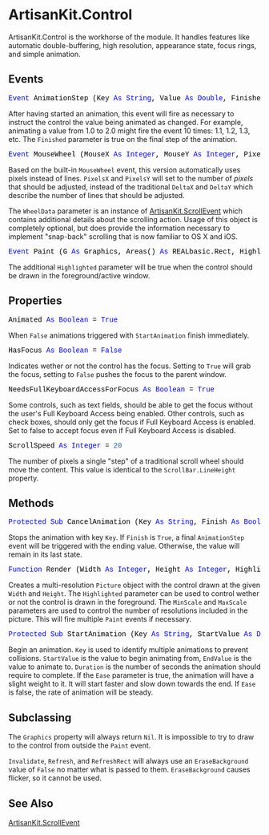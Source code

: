 # ArtisanKit.Control

ArtisanKit.Control is the workhorse of the module. It handles features like automatic double-buffering, high resolution, appearance state, focus rings, and simple animation.

## Events

<pre id="event.animationstep"><span style="font-family: 'source-code-pro', 'menlo', 'courier', monospace; color: #000000;"><span style="color: #0000FF;">Event</span> AnimationStep (Key <span style="color: #0000FF;">As</span> <span style="color: #0000FF;">String</span>, Value <span style="color: #0000FF;">As</span> <span style="color: #0000FF;">Double</span>, Finished <span style="color: #0000FF;">As</span> <span style="color: #0000FF;">Boolean</span>)</span></pre>
After having started an animation, this event will fire as necessary to instruct the control the value being animated as changed. For example, animating a value from 1.0 to 2.0 might fire the event 10 times: 1.1, 1.2, 1.3, etc. The `Finished` parameter is true on the final step of the animation.

<pre id="event.mousewheel"><span style="font-family: 'source-code-pro', 'menlo', 'courier', monospace; color: #000000;"><span style="color: #0000FF;">Event</span> MouseWheel (MouseX <span style="color: #0000FF;">As</span> <span style="color: #0000FF;">Integer</span>, MouseY <span style="color: #0000FF;">As</span> <span style="color: #0000FF;">Integer</span>, PixelsX <span style="color: #0000FF;">As</span> <span style="color: #0000FF;">Integer</span>, PixelsY <span style="color: #0000FF;">As</span> <span style="color: #0000FF;">Integer</span>, WheelData <span style="color: #0000FF;">As</span> ArtisanKit.ScrollEvent) <span style="color: #0000FF;">As</span> <span style="color: #0000FF;">Boolean</span></span></pre>
Based on the built-in `MouseWheel` event, this version automatically uses pixels instead of lines. `PixelsX` and `PixelsY` will set to the number of _pixels_ that should be adjusted, instead of the traditional `DeltaX` and `DeltaY` which describe the number of lines that should be adjusted.

The `WheelData` parameter is an instance of [ArtisanKit.ScrollEvent](ArtisanKit.ScrollEvent.md) which contains additional details about the scrolling action. Usage of this object is completely optional, but does provide the information necessary to implement "snap-back" scrolling that is now familiar to OS X and iOS.

<pre id="event.paint"><span style="font-family: 'source-code-pro', 'menlo', 'courier', monospace; color: #000000;"><span style="color: #0000FF;">Event</span> Paint (G <span style="color: #0000FF;">As</span> Graphics, Areas() <span style="color: #0000FF;">As</span> REALbasic.Rect, Highlighted <span style="color: #0000FF;">As</span> <span style="color: #0000FF;">Boolean</span>)</span></pre>
The additional `Highlighted` parameter will be true when the control should be drawn in the foreground/active window.

## Properties

<pre id="property.animated"><span style="font-family: 'source-code-pro', 'menlo', 'courier', monospace; color: #000000;">Animated <span style="color: #0000FF;">As</span> <span style="color: #0000FF;">Boolean</span> = <span style="color: #0000FF;">True</span></span></pre>
When `False` animations triggered with `StartAnimation` finish immediately.

<pre id="property.hasfocus"><span style="font-family: 'source-code-pro', 'menlo', 'courier', monospace; color: #000000;">HasFocus <span style="color: #0000FF;">As</span> <span style="color: #0000FF;">Boolean</span> = <span style="color: #0000FF;">False</span></span></pre>
Indicates wether or not the control has the focus. Setting to `True` will grab the focus, setting to `False` pushes the focus to the parent window.

<pre id="property.needsfullkeyboardaccessforfocus"><span style="font-family: 'source-code-pro', 'menlo', 'courier', monospace; color: #000000;">NeedsFullKeyboardAccessForFocus <span style="color: #0000FF;">As</span> <span style="color: #0000FF;">Boolean</span> = <span style="color: #0000FF;">True</span></span></pre>
Some controls, such as text fields, should be able to get the focus without the user's Full Keyboard Access being enabled. Other controls, such as check boxes, should only get the focus if Full Keyboard Access is enabled. Set to false to accept focus even if Full Keyboard Access is disabled.

<pre id="property.scrollspeed"><span style="font-family: 'source-code-pro', 'menlo', 'courier', monospace; color: #000000;">ScrollSpeed <span style="color: #0000FF;">As</span> <span style="color: #0000FF;">Integer</span> = <span style="color: #336698;">20</span></span></pre>
The number of pixels a single "step" of a traditional scroll wheel should move the content. This value is identical to the `ScrollBar.LineHeight` property.

## Methods

<pre id="method.cancelanimation"><span style="font-family: 'source-code-pro', 'menlo', 'courier', monospace; color: #000000;"><span style="color: #0000FF;">Protected</span> <span style="color: #0000FF;">Sub</span> CancelAnimation (Key <span style="color: #0000FF;">As</span> <span style="color: #0000FF;">String</span>, Finish <span style="color: #0000FF;">As</span> <span style="color: #0000FF;">Boolean</span> = <span style="color: #0000FF;">False</span>)</span></pre>
Stops the animation with key `Key`. If `Finish` is `True`, a final `AnimationStep` event will be triggered with the ending value. Otherwise, the value will remain in its last state.

<pre id="method.render"><span style="font-family: 'source-code-pro', 'menlo', 'courier', monospace; color: #000000;"><span style="color: #0000ff;">Function</span> Render (Width <span style="color: #0000ff;">As</span> <span style="color: #0000ff;">Integer</span>, Height <span style="color: #0000ff;">As</span> <span style="color: #0000ff;">Integer</span>, Highlighted <span style="color: #0000ff;">As</span> <span style="color: #0000ff;">Boolean</span> = <span style="color: #0000ff;">True</span>, MinScale <span style="color: #0000ff;">As</span> <span style="color: #0000ff;">Double</span> = <span style="color: #006633;">1.0</span>, MaxScale <span style="color: #0000ff;">As</span> <span style="color: #0000ff;">Double</span> = <span style="color: #006633;">3.0</span>) <span style="color: #0000ff;">As</span> Picture</span></span></pre>
Creates a multi-resolution `Picture` object with the control drawn at the given `Width` and `Height`. The `Highlighted` parameter can be used to control wether or not the control is drawn in the foreground. The `MinScale` and `MaxScale` parameters are used to control the number of resolutions included in the picture. This will fire multiple `Paint` events if necessary.

<pre id="method.startanimation"><span style="font-family: 'source-code-pro', 'menlo', 'courier', monospace; color: #000000;"><span style="color: #0000FF;">Protected</span> <span style="color: #0000FF;">Sub</span> StartAnimation (Key <span style="color: #0000FF;">As</span> <span style="color: #0000FF;">String</span>, StartValue <span style="color: #0000FF;">As</span> <span style="color: #0000FF;">Double</span>, EndValue <span style="color: #0000FF;">As</span> <span style="color: #0000FF;">Double</span>, Duration <span style="color: #0000FF;">As</span> <span style="color: #0000FF;">Double</span>, Ease <span style="color: #0000FF;">As</span> <span style="color: #0000FF;">Boolean</span> = <span style="color: #0000FF;">True</span>)</span></pre>
Begin an animation. `Key` is used to identify multiple animations to prevent collisions. `StartValue` is the value to begin animating from, `EndValue` is the value to animate to. `Duration` is the number of seconds the animation should require to complete. If the `Ease` parameter is true, the animation will have a slight weight to it. It will start faster and slow down towards the end. If `Ease` is false, the rate of animation will be steady.

## Subclassing

The `Graphics` property will always return `Nil`. It is impossible to try to draw to the control from outside the `Paint` event.

`Invalidate`, `Refresh`, and `RefreshRect` will always use an `EraseBackground` value of `False` no matter what is passed to them. `EraseBackground` causes flicker, so it cannot be used.

## See Also

[ArtisanKit.ScrollEvent](ArtisanKit.ScrollEvent.md)